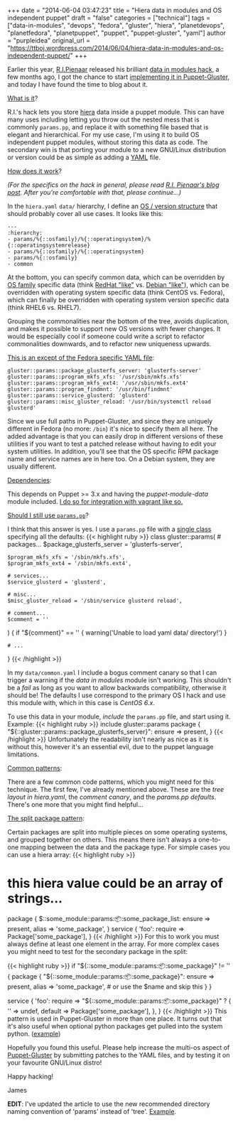 +++
date = "2014-06-04 03:47:23"
title = "Hiera data in modules and OS independent puppet"
draft = "false"
categories = ["technical"]
tags = ["data-in-modules", "devops", "fedora", "gluster", "hiera", "planetdevops", "planetfedora", "planetpuppet", "puppet", "puppet-gluster", "yaml"]
author = "purpleidea"
original_url = "https://ttboj.wordpress.com/2014/06/04/hiera-data-in-modules-and-os-independent-puppet/"
+++

Earlier this year, <a href="https://github.com/ripienaar">R.I.Pienaar</a> released his brilliant <a href="https://github.com/ripienaar/puppet-module-data/">data in modules hack</a>, a few months ago, I got the chance to start <a href="https://github.com/purpleidea/puppet-gluster/commit/32fdb618625f011b7d7387428520441a91321e0e">implementing it in Puppet-Gluster</a>, and today I have found the time to blog about it.

<span style="text-decoration:underline;">What is it</span>?

R.I.'s hack lets you store <a href="https://github.com/puppetlabs/hiera">hiera</a> data inside a puppet module. This can have many uses including letting you throw out the nested mess that is commonly <code>params.pp</code>, and replace it with something file based that is elegant and hierarchical. For my use case, I'm using it to build OS independent puppet modules, without storing this data as code. The secondary win is that porting your module to a new GNU/Linux distribution or version could be as simple as adding a <a href="https://en.wikipedia.org/wiki/YAML">YAML</a> file.

<span style="text-decoration:underline;">How does it work</span>?

<em>(For the specifics on the hack in general, please read <a href="http://www.devco.net/archives/2013/12/08/better-puppet-modules-using-hiera-data.php">R.I. Pienaar's blog post</a>. After you're comfortable with that, please continue...)</em>

In the <code>hiera.yaml</code> <code>data/</code> hierarchy, I define an <a href="https://github.com/purpleidea/puppet-gluster/blob/master/data/hiera.yaml">OS / version structure</a> that should probably cover all use cases. It looks like this:

```
---
:hierarchy:
- params/%{::osfamily}/%{::operatingsystem}/%{::operatingsystemrelease}
- params/%{::osfamily}/%{::operatingsystem}
- params/%{::osfamily}
- common
```
At the bottom, you can specify common data, which can be overridden by <a href="http://futurist.se/gldt/wp-content/uploads/12.10/gldt1210.svg">OS family</a> specific data (think <a href="http://upload.wikimedia.org/wikipedia/commons/9/97/RedHatFamilyTree1210.svg">RedHat "like"</a> vs. <a href="https://upload.wikimedia.org/wikipedia/commons/6/69/DebianFamilyTree1210.svg">Debian "like"</a>), which can be overridden with operating system specific data (think CentOS vs. Fedora), which can finally be overridden with operating system version specific data (think RHEL6 vs. RHEL7).

Grouping the commonalities near the bottom of the tree, avoids duplication, and makes it possible to support new OS versions with fewer changes. It would be especially cool if someone could write a script to refactor commonalities downwards, and to refactor new uniqueness upwards.

<a href="https://github.com/purpleidea/puppet-gluster/blob/master/data/tree/RedHat/Fedora.yaml#L1">This is an except of the Fedora specific YAML file</a>:
```
gluster::params::package_glusterfs_server: 'glusterfs-server'
gluster::params::program_mkfs_xfs: '/usr/sbin/mkfs.xfs'
gluster::params::program_mkfs_ext4: '/usr/sbin/mkfs.ext4'
gluster::params::program_findmnt: '/usr/bin/findmnt'
gluster::params::service_glusterd: 'glusterd'
gluster::params::misc_gluster_reload: '/usr/bin/systemctl reload glusterd'
```
Since we use full paths in Puppet-Gluster, and since they are uniquely different in Fedora (no more: <code>/bin</code>) it's nice to specify them all here. The added advantage is that you can easily drop in different versions of these utilities if you want to test a patched release without having to edit your system utilities. In addition, you'll see that the OS specific RPM package name and service names are in here too. On a Debian system, they are usually different.

<span style="text-decoration:underline;">Dependencies</span>:

This depends on Puppet >= 3.x and having the <em>puppet-module-data</em> module included. <a href="https://github.com/purpleidea/puppet-gluster/blob/32fdb618625f011b7d7387428520441a91321e0e/.gitmodules#L22">I do so for integration with vagrant like so.</a>

<span style="text-decoration:underline;">Should I still use <code>params.pp</code></span>?

I think that this answer is yes. I use a <code>params.pp</code> file with a <a href="https://github.com/purpleidea/puppet-gluster/blob/master/manifests/params.pp#L18">single class</a> specifying all the defaults:
{{< highlight ruby >}}
class gluster::params(
	# packages...
	$package_glusterfs_server = 'glusterfs-server',

	$program_mkfs_xfs = '/sbin/mkfs.xfs',
	$program_mkfs_ext4 = '/sbin/mkfs.ext4',

	# services...
	$service_glusterd = 'glusterd',

	# misc...
	$misc_gluster_reload = '/sbin/service glusterd reload',

	# comment...
	$comment = ''
) {
	if "${comment}" == '' {
		warning('Unable to load yaml data/ directory!')
	}

	# ...

}
{{< /highlight >}}

In my <code>data/common.yaml</code> I include a bogus comment canary so that I can trigger a warning if the <em>data in modules</em> module isn't working. This shouldn't be a <em>fail</em> as long as you want to allow backwards compatibility, otherwise it should be! The defaults I use correspond to the primary OS I hack and use this module with, which in this case is <em>CentOS 6.x</em>.

To use this data in your module, <em>include</em> the <code>params.pp</code> file, and start using it. Example:
{{< highlight ruby >}}
include gluster::params
package { "${::gluster::params::package_glusterfs_server}":
	ensure => present,
}
{{< /highlight >}}
Unfortunately the readability isn't nearly as nice as it is without this, however it's an essential evil, due to the puppet language limitations.

<span style="text-decoration:underline;">Common patterns</span>:

There are a few common code patterns, which you might need for this technique. The first few, I've already mentioned above. These are the <em>tree layout in hiera.yaml</em>, the <em>comment canary</em>, and the <em>params.pp defaults</em>. There's one more that you might find helpful...

<span style="text-decoration:underline;">The split package pattern</span>:

Certain packages are split into multiple pieces on some operating systems, and grouped together on others. This means there isn't always a one-to-one mapping between the data and the package type. For simple cases you can use a hiera array:
{{< highlight ruby >}}
# this hiera value could be an array of strings...
package { $::some_module::params::package::some_package_list:
	ensure => present,
	alias => 'some_package',
}
service { 'foo':
	require => Package['some_package'],
}
{{< /highlight >}}
For this to work you must always define at least one element in the array. For more complex cases you might need to test for the secondary package in the split:

{{< highlight ruby >}}
if "${::some_module::params::package::some_package}" != '' {
	package { "${::some_module::params::package::some_package}":
		ensure => present,
		alias => 'some_package', # or use the $name and skip this
	}
}

service { 'foo':
	require => "${::some_module::params::package::some_package}" ? {
		'' => undef,
		default => Package['some_package'],
	},
}
{{< /highlight >}}
This pattern is used in Puppet-Gluster in more than one place. It turns out that it's also useful when optional python packages get pulled into the system python. (<a href="https://github.com/purpleidea/puppet-gluster/commit/cae38f0e5e90134d997ea28b926c47ac6e7f8d6b">example</a>)

Hopefully you found this useful. Please help increase the multi-os aspect of <a href="https://github.com/purpleidea/puppet-gluster/">Puppet-Gluster</a> by submitting patches to the YAML files, and by testing it on your favourite GNU/Linux distro!

Happy hacking!

James

<strong>EDIT</strong>: I've updated the article to use the new recommended directory naming convention of 'params' instead of 'tree'. <a href="https://github.com/purpleidea/puppet-gluster/commit/b9709099a6402b19b403200221b1537e23e38dd1">Example</a>.

